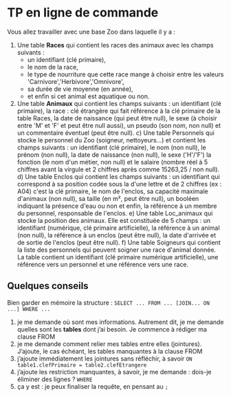 # TP en ligne de commande

Vous allez travailler avec une base Zoo dans laquelle il y a : 
1. Une table **Races** qui contient les races des animaux avec les champs suivants : 
   * un identifiant (clé primaire), 
   * le nom de la race, 
   * le type de nourriture que cette race mange à choisir entre les valeurs 'Carnivore','Herbivore','Omnivore', 
   * sa durée de vie moyenne (en année), 
   * et enfin si cet animal est aquatique ou non.
2. Une table **Animaux** qui contient les champs suivants : un identifiant (clé primaire), 
la race : clé étrangère  qui fait référence à la clé primaire de la table Races, la date de naissance (qui peut être null), le sexe (à choisir entre 'M' et 'F' et peut
être null aussi), un pseudo (son nom, non null) et un commentaire éventuel (peut être
null).
c) Une table Personnels qui stocke le personnel du Zoo (soigneur, nettoyeurs…) et contient
les champs suivants : un identifiant (clé primaire), le nom (non null), le prénom (non
null), la date de naissance (non null), le sexe ('H'/'F') la fonction (le nom d'un métier, non
null) et le salaire (nombre réel à 5 chiffres avant la virgule et 2 chiffres après comme
15263,25 / non null).
d) Une table Enclos qui contient les champs suivants : un identifiant qui correspond à sa
position codée sous la d'une lettre et de 2 chiffres (ex : A04) c'est la clé primaire, le nom
de l'enclos, sa capacité maximale d'animaux (non null), sa taille (en m², peut être null),
un booléen indiquant la présence d'eau ou non et enfin, la référence à un membre du
personnel, responsable de l'enclos.
e) Une table Loc_animaux qui stocke la position des animaux. Elle est constituée de 5
champs : un identifiant (numérique, clé primaire artificielle), la référence à un animal
(non null), la référence à un enclos (peut être null), la date d'arrivée et de sortie de
l'enclos (peut être null).
f) Une table Soigneurs qui contient la liste des personnels qui peuvent soigner une race
d'animal donnée. La table contient un identifiant (clé primaire numérique artificielle),
une référence vers un personnel et une référence vers une race.

## Quelques conseils
Bien garder en mémoire la structure :  `SELECT ... FROM ... [JOIN... ON ...] WHERE ...`

1. je me demande où sont mes informations. Autrement dit, je me demande quelles sont les **tables** dont j’ai besoin. Je commence à rédiger ma clause FROM
2. je me demande comment relier mes tables entre elles (jointures). J’ajoute, le cas échéant, les tables manquantes à la clause FROM
3. j’ajoute immédiatement les jointures sans réfléchir, à savoir `ON  table1.clefPrimaire = table2.clefEtrangere`
4. j’ajoute les restriction manquantes, à savoir, je me demande : dois-je éliminer des lignes ?  `WHERE`
5. ça y est : je peux finaliser la requête, en pensant au `;`
